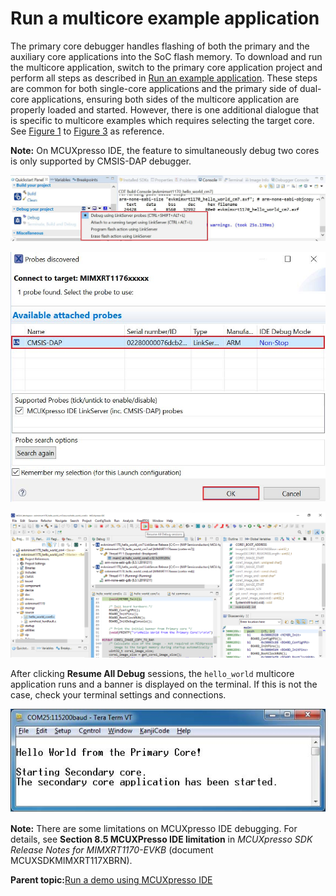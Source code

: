 # Run a multicore example application

The primary core debugger handles flashing of both the primary and the auxiliary core applications into the SoC flash memory. To download and run the multicore application, switch to the primary core application project and perform all steps as described in [Run an example application](ide_run_an_example_application.md). These steps are common for both single-core applications and the primary side of dual-core applications, ensuring both sides of the multicore application are properly loaded and started. However, there is one additional dialogue that is specific to multicore examples which requires selecting the target core. See [Figure 1](#FIG_DEBUGHELLOWORLD) to [Figure 3](#FIG_STOPPRIMARYCORE) as reference.

**Note:** On MCUXpresso IDE, the feature to simultaneously debug two cores is only supported by CMSIS-DAP debugger.

![](../images/ide_multicore_debug_hello_world_cm7_case.png "Debug hello_world_cm7 case")

![](../images/ide_multicore_attached_probes.png "Attached Probes: debug emulator selection")

![](../images/ide_multicore_stop_primary_core_application.png "Stop the primary core application at main() when running debugging")

After clicking **Resume All Debug** sessions, the `hello_world` multicore application runs and a banner is displayed on the terminal. If this is not the case, check your terminal settings and connections.

![](../images/ide_multicore_hello_world_from_primary_core_messag.png "Hello World from the primary core message")

**Note:** There are some limitations on MCUXpresso IDE debugging. For details, see **Section 8.5 MCUXPresso IDE limitation** in *MCUXpresso SDK Release Notes for MIMXRT1170-EVKB* \(document MCUXSDKMIMXRT117XBRN\).

**Parent topic:**[Run a demo using MCUXpresso IDE](../topics/run_a_demo_using_mcuxpresso_ide.md)

